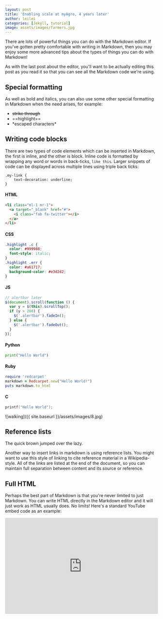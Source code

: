 ```yaml
---
layout: post
title: 'Enabling scale at myAgro, 4 years later'
author: leilei
categories: [Jekyll, tutorial]
image: assets/images/farmers.jpg
---
```


There are lots of powerful things you can do with the Markdown editor. If you've
gotten pretty comfortable with writing in Markdown, then you may enjoy some more
advanced tips about the types of things you can do with Markdown!

As with the last post about the editor, you'll want to be actually editing this
post as you read it so that you can see all the Markdown code we're using.

## Special formatting

As well as bold and italics, you can also use some other special formatting in
Markdown when the need arises, for example:

- ~~strike through~~
- ==highlight==
- \*escaped characters\*

## Writing code blocks

There are two types of code elements which can be inserted in Markdown, the
first is inline, and the other is block. Inline code is formatted by wrapping
any word or words in back-ticks, `like this`. Larger snippets of code can be
displayed across multiple lines using triple back ticks:

```
.my-link {
    text-decoration: underline;
}
```

#### HTML

```html
<li class="ml-1 mr-1">
  <a target="_blank" href="#">
    <i class="fab fa-twitter"></i>
  </a>
</li>
```

#### CSS

```css
.highlight .c {
  color: #999988;
  font-style: italic;
}
.highlight .err {
  color: #a61717;
  background-color: #e3d2d2;
}
```

#### JS

```js
// alertbar later
$(document).scroll(function () {
  var y = $(this).scrollTop();
  if (y > 280) {
    $('.alertbar').fadeIn();
  } else {
    $('.alertbar').fadeOut();
  }
});
```

#### Python

```python
print("Hello World")
```

#### Ruby

```ruby
require 'redcarpet'
markdown = Redcarpet.new("Hello World!")
puts markdown.to_html
```

#### C

```c
printf("Hello World");
```

![walking]({{ site.baseurl }}/assets/images/8.jpg)

## Reference lists

The quick brown jumped over the lazy.

Another way to insert links in markdown is using reference lists. You might want
to use this style of linking to cite reference material in a Wikipedia-style.
All of the links are listed at the end of the document, so you can maintain full
separation between content and its source or reference.

## Full HTML

Perhaps the best part of Markdown is that you're never limited to just Markdown.
You can write HTML directly in the Markdown editor and it will just work as HTML
usually does. No limits! Here's a standard YouTube embed code as an example:

<p><iframe style="width:100%;" height="315" src="https://www.youtube.com/embed/Cniqsc9QfDo?rel=0&amp;showinfo=0" frameborder="0" allowfullscreen></iframe></p>
